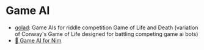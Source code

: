 # Game AI

* [golad](./riddle-competitions/): Game AIs for riddle competition Game of Life and Death (variation of Conway's Game of Life designed for battling competing game ai bots)
* [🔗 Game AI for Nim](https://github.com/PhilipCastiglione/SIT215_PBL3)
